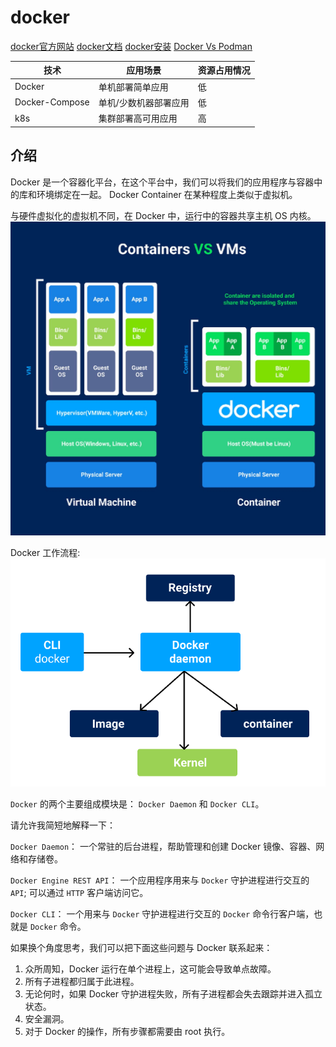 <!--
 * @Author: tangdaoyong
 * @Date: 2021-01-18 13:45:43
 * @LastEditors: tangdaoyong
 * @LastEditTime: 2021-01-26 17:35:15
 * @Description: docker
-->
# docker

[docker官方网站](https://docs.docker.com/)
[docker文档](https://docs.docker.com/docker-for-mac/install/)
[docker安装](http://c.biancheng.net/view/3119.html)
[Docker Vs Podman](https://zhuanlan.zhihu.com/p/321700587?utm_source=com.microsoft.office.outlook)

| 技术 | 应用场景 | 资源占用情况 |
| - | - | - |
| Docker | 单机部署简单应用 | 低 |
| Docker-Compose | 单机/少数机器部署应用 | 低 |
| k8s | 集群部署高可用应用 | 高 |

## 介绍

Docker 是一个容器化平台，在这个平台中，我们可以将我们的应用程序与容器中的库和环境绑定在一起。 Docker Container 在某种程度上类似于虚拟机。

与硬件虚拟化的虚拟机不同，在 Docker 中，运行中的容器共享主机 OS 内核。
![docker](./imgs/docker.jpg)

Docker 工作流程:
![docker流程](./imgs/docker流程.jpg)

`Docker` 的两个主要组成模块是： `Docker Daemon` 和 `Docker CLI`。

请允许我简短地解释一下：

`Docker Daemon`： 一个常驻的后台进程，帮助管理和创建 Docker 镜像、容器、网络和存储卷。

`Docker Engine REST API`： 一个应用程序用来与 `Docker` 守护进程进行交互的 `API`; 可以通过 `HTTP` 客户端访问它。

`Docker CLI`： 一个用来与 `Docker` 守护进程进行交互的 `Docker` 命令行客户端，也就是 `Docker` 命令。

如果换个角度思考，我们可以把下面这些问题与 Docker 联系起来：

1. 众所周知，Docker 运行在单个进程上，这可能会导致单点故障。
2. 所有子进程都归属于此进程。
3. 无论何时，如果 Docker 守护进程失败，所有子进程都会失去跟踪并进入孤立状态。
4. 安全漏洞。
5. 对于 Docker 的操作，所有步骤都需要由 root 执行。